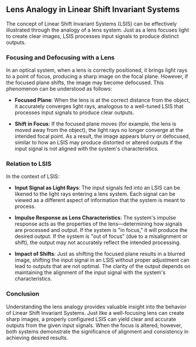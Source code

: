 ## Lens Analogy in Linear Shift Invariant Systems

The concept of Linear Shift Invariant Systems (LSIS) can be effectively illustrated through the analogy of a lens system. Just as a lens focuses light to create clear images, LSIS processes input signals to produce distinct outputs. 

### Focusing and Defocusing with a Lens

In an optical system, when a lens is correctly positioned, it brings light rays to a point of focus, producing a sharp image on the focal plane. However, if the focused plane shifts, the image may become defocused. This phenomenon can be understood as follows:

- **Focused Plane**: When the lens is at the correct distance from the object, it accurately converges light rays, analogous to a well-tuned LSIS that processes input signals to produce clear outputs.
  
- **Shift in Focus**: If the focused plane moves (for example, the lens is moved away from the object), the light rays no longer converge at the intended focal point. As a result, the image appears blurry or defocused, similar to how an LSIS may produce distorted or altered outputs if the input signal is not aligned with the system's characteristics.

### Relation to LSIS

In the context of LSIS:

- **Input Signal as Light Rays**: The input signals fed into an LSIS can be likened to the light rays entering a lens system. Each signal can be viewed as a different aspect of information that the system is meant to process.

- **Impulse Response as Lens Characteristics**: The system's impulse response acts as the properties of the lens—determining how signals are processed and output. If the system is "in focus," it will produce the desired output. If the system is "out of focus" (due to a misalignment or shift), the output may not accurately reflect the intended processing.

- **Impact of Shifts**: Just as shifting the focused plane results in a blurred image, shifting the input signal in an LSIS without proper adjustment can lead to outputs that are not optimal. The clarity of the output depends on maintaining the alignment of the input signal with the system's characteristics.

### Conclusion

Understanding the lens analogy provides valuable insight into the behavior of Linear Shift Invariant Systems. Just like a well-focusing lens can create sharp images, a properly configured LSIS can yield clear and accurate outputs from the given input signals. When the focus is altered, however, both systems demonstrate the significance of alignment and consistency in achieving desired results.
